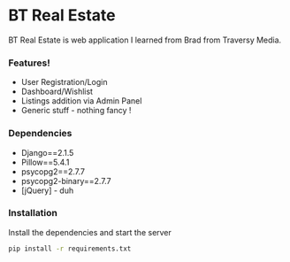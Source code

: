 # BT Real Estate

BT Real Estate is web application I learned from Brad from Traversy Media. 

### Features!

  - User Registration/Login
  - Dashboard/Wishlist
  - Listings addition via Admin Panel
  - Generic stuff - nothing fancy !


### Dependencies

* Django==2.1.5
* Pillow==5.4.1
* psycopg2==2.7.7
* psycopg2-binary==2.7.7
* [jQuery] - duh

### Installation

Install the dependencies and start the server

```sh
pip install -r requirements.txt 
```



